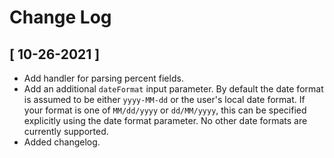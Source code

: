 # Change Log

## [ 10-26-2021 ]

- Add handler for parsing percent fields.
- Add an additional `dateFormat` input parameter. By default the date format is assumed to be either `yyyy-MM-dd` or the user's local date format. If your format is one of `MM/dd/yyyy` or `dd/MM/yyyy`, this can be specified explicitly using the date format parameter. No other date formats are currently supported.
- Added changelog.
